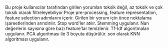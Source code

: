 Bu proje kullanıcılar tarafından girilen yorumları toksik değil, az toksik ve çok toksik olarak filtreleyebiliyor.Proje pre-processing, feature representation, feature selection adımlarını
içerir.
Girilen bir yorum için önce noktalama işareetlerinden arındırılır. Stop word'ler atılır. Stemming uygulanır. Nan değerlerin sayısına göre bazı feature'lar temizlenir. Tf-İdf algoritmaları uygulanır. PCA algoritması ile 3 boyuta düşürülür. son olarak KNN algoritması uygulanır.
